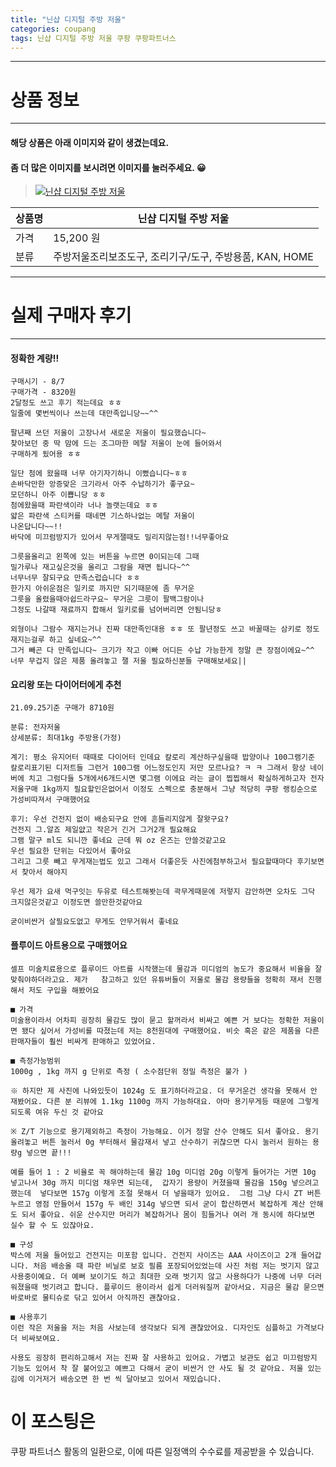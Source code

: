 ```yaml
---
title: "닌샵 디지털 주방 저울"
categories: coupang
tags: 닌샵 디지털 주방 저울 쿠팡 쿠팡파트너스
---
```

---

# 상품 정보

---

#### 해당 상품은 아래 이미지와 같이 생겼는데요. 
#### 좀 더 많은 이미지를 보시려면 이미지를 눌러주세요. 😀
> [![닌샵 디지털 주방 저울](https://static.coupangcdn.com/image/retail/images/2020/06/21/11/4/67c8fb93-02e8-49ef-be93-aa384706b402.jpg)](https://link.coupang.com/re/AFFSDP?lptag=AF4416228&subid=AF4416228&pageKey=1676161965&itemId=2855670858&vendorItemId=70928161870&traceid=V0-113-d4e3d1b38703d417)

상품명 | 닌샵 디지털 주방 저울
-------|-------
가격 | 15,200 원
분류 | 주방저울조리보조도구, 조리기구/도구, 주방용품, KAN, HOME

---

# 실제 구매자 후기

---


####    정확한 계량!!
    구매시기 - 8/7
    구매가격 - 8320원
    2달정도 쓰고 후기 적는데요 ㅎㅎ 
    일줄에 몇번씩이나 쓰는데 대만족입니당~~^^
    
    팔년째 쓰던 저울이 고장나서 새로운 저울이 필요했습니다~
    찾아보던 중 딱 맘에 드는 조그마한 메탈 저울이 눈에 들어와서 
    구매하게 됬어용 ㅎㅎ
    
    일단 첨에 왔을때 너무 아기자기하니 이뻤습니다~ㅎㅎ
    손바닥만한 앙증맞은 크기라서 아주 수납하기가 좋구요~
    모던하니 아주 이쁩니당 ㅎㅎ
    첨에왔을때 파란색이라 너나 놀랫는데요 ㅎㅎ
    얇은 파란색 스티커를 때네면 기스하나없는 메탈 저울이
    나온답니다~~!!
    바닥에 미끄럼방지가 있어서 무게잴때도 밀리지않는점!!너무좋아요
    
    그릇을올리고 왼쪽에 있는 버튼을 누르면 0이되는데 그때
    밀가루나 재고싶은것을 올리고 그람을 재면 됩니다~^^
    너무너무 잘되구요 만족스럽습니다 ㅎㅎ
    한가지 아쉬운점은 일키로 까지만 되기때문에 좀 무거운 
    그릇을 올렸을때아쉽드라구요~ 무거운 그릇이 팔백그람이나
    그정도 나갈때 재료까지 합해서 일키로를 넘어버리면 안됨니당ㅎ
    
    외형이나 그람수 재지는거나 진짜 대만족인대용 ㅎㅎ 또 팔년정도 쓰고 바꿀때는 삼키로 정도 재지는걸루 하고 싶네요~^^
    그거 빼곤 다 만족입니다~ 크기가 작고 이빠 어디든 수납 가능한게 정말 큰 장점이에요~^^ 너무 무겁지 않은 제품 올려놓고 잴 저울 필요하신분들 구매해보세요||

####    요리왕 또는 다이어터에게 추천
    21.09.25기준 구매가 8710원
    
    분류: 전자저울
    상세분류: 최대1kg 주방용(가정)
    
    계기: 평소 유지어터 때때로 다이어터 인데요 칼로리 계산하구싶을때 밥양이나 100그램기준 칼로리표기된 디저트들 그런거 100그램 어느정도인지 저만 모르나요? ㅋ ㅋ 그래서 항상 네이버에 치고 그럼다들 5개에서6개드시면 몇그램 이에요 라는 글이 찝찝해서 확실하게하고자 전자저울구매 1kg까지 필요할인은없어서 이정도 스펙으로 충분해서 그냥 적당히 쿠팡 랭킹순으로 가성비따져서 구매했어요
    
    후기: 우선 건전지 없이 배송되구요 안에 흔들리지않게 잘왓구요?
    건전지 그.알죠 제일얎고 작은거 긴거 그거2개 필요해요
    그램 말구 ml도 되니깐 좋네요 근데 뭐 oz 온즈는 안쓸것같고요
    우선 필요한 단위는 다있어서 좋아요
    그리고 그릇 빼고 무게재는법도 있고 그래서 더좋은듯 사진에첨부하고서 필요할때마다 후기보면서 찾아서 해야지
    
    우선 제가 요새 먹구잇는 두유로 테스트해봣는데 곽무게때문에 저렇지 감안하면 오차도 그닥 크지않은것같고 이정도면 쓸만한것같아요
    
    굳이비싼거 살필요도없고 무게도 안무거워서 좋네요

####    플루이드 아트용으로 구매했어요
    셀프 미술치료용으로 플루이드 아트를 시작했는데 물감과 미디엄의 농도가 중요해서 비율을 잘 맞춰야하더라고요. 제가   참고하고 있던 유튜버들이 저울로 물감 용량들을 정확히 재서 진행해서 저도 구입을 해봤어요
    
    ■ 가격
    미술용이라서 어차피 굉장히 물감도 많이 묻고 할꺼라서 비싸고 예쁜 거 보다는 정확한 저울이면 됐다 싶어서 가성비를 따졌는데 저는 8천원대에 구매했어요. 비슷 혹은 같은 제품을 다른 판매자들이 훨씬 비싸게 판매하고 있었어요. 
    
    ■ 측정가능범위
    1000g , 1kg 까지 g 단위로 측정 ( 소수점단위 정밀 측정은 불가 ) 
    
    ※ 하지만 제 사진에 나와있듯이 1024g 도 표기하더라고요. 더 무거운건 생각을 못해서 안 재봤어요. 다른 분 리뷰에 1.1kg 1100g 까지 가능하대요. 아마 용기무게등 때문에 그렇게 되도록 여유 두신 것 같아요
    
    ※ Z/T 기능으로 용기제외하고 측정이 가능해요. 이거 정말 산수 안해도 되서 좋아요. 용기 올려놓고 버튼 눌러서 0g 부터해서 물감재서 넣고 산수하기 귀찮으면 다시 눌러서 원하는 용량g 넣으면 끝!!!  
    
    예를 들어 1 : 2 비율로 꼭 해야하는데 물감 10g 미디엄 20g 이렇게 들어가는 거면 10g 넣고나서 30g 까지 미디엄 채우면 되는데,  갑자기 용량이 커졌을때 물감을 150g 넣으려고 했는데  넣다보면 157g 이렇게 조절 못해서 더 넣을때가 있어요.  그럼 그냥 다시 ZT 버튼누르고 영점 만들어서 157g 두 배인 314g 넣으면 되서 굳이 합산하면서 복잡하게 계산 안해도 되서 좋아요. 쉬운 산수지만 머리가 복잡하거나 몸이 힘들거나 여러 개 동시에 하다보면 실수 할 수 도 있잖아요.
    
    ■ 구성
    박스에 저울 들어있고 건전지는 미포함 입니다. 건전지 사이즈는 AAA 사이즈이고 2개 들어갑니다. 처음 배송올 때 파란 비닐로 보호 필름 포장되어있었는데 사진 처럼 저는 벗기지 않고 사용중이예요. 더 예뻐 보이기도 하고 최대한 오래 벗기지 않고 사용하다가 나중에 너무 더러워졌을때 벗기려고 합니다. 플루이드 용이라서 쉽게 더러워질꺼 같아서요. 지금은 물감 묻으면 바로바로 물티슈로 닦고 있어서 아직까진 괜찮아요.
    
    ■ 사용후기
    이런 작은 저울을 저는 처음 사보는데 생각보다 되게 괜찮았어요. 디자인도 심플하고 가격보다 더 비싸보여요. 
    
    사용도 굉장히 편리하고해서 저는 진짜 잘 사용하고 있어요. 가볍고 보관도 쉽고 미끄럼방지 기능도 있어서 착 잘 붙어있고 예쁘고 다해서 굳이 비싼거 안 사도 될 것 같아요. 저울 있는 김에 이거저거 배송오면 한 번 씩 달아보고 있어서 재밌습니다.



# 이 포스팅은
쿠팡 파트너스 활동의 일환으로, 이에 따른 일정액의 수수료를 제공받을 수 있습니다.